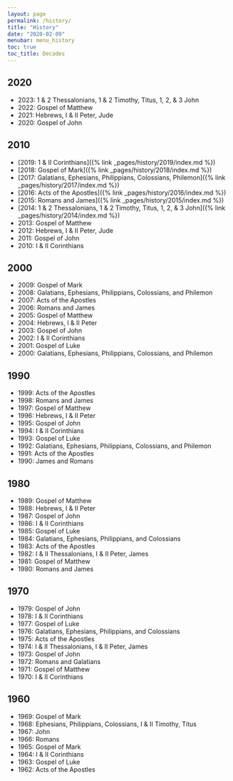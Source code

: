 ```yaml
---
layout: page
permalink: /history/
title: "History"
date: "2020-02-09"
menubar: menu_history
toc: true
toc_title: Decades
---
```


## 2020
* 2023: 1 & 2 Thessalonians, 1 & 2 Timothy, Titus, 1, 2, & 3 John
* 2022: Gospel of Matthew
* 2021: Hebrews, I & II Peter, Jude
* 2020: Gospel of John

## 2010
* [2019: 1 & II Corinthians]({% link _pages/history/2019/index.md %})
* [2018: Gospel of Mark]({% link _pages/history/2018/index.md %})
* [2017: Galatians, Ephesians, Philippians, Colossians, Philemon]({% link _pages/history/2017/index.md %})
* [2016: Acts of the Apostles]({% link _pages/history/2016/index.md %})
* [2015: Romans and James]({% link _pages/history/2015/index.md %})
* [2014: 1 & 2 Thessalonians, 1 & 2 Timothy, Titus, 1, 2, & 3 John]({% link _pages/history/2014/index.md %})
* 2013: Gospel of Matthew
* 2012: Hebrews, I & II Peter, Jude
* 2011: Gospel of John
* 2010: I & II Corinthians

## 2000
* 2009: Gospel of Mark
* 2008: Galatians, Ephesians, Philippians, Colossians, and Philemon 
* 2007: Acts of the Apostles
* 2006: Romans and James
* 2005: Gospel of Matthew
* 2004: Hebrews, I & II Peter
* 2003: Gospel of John
* 2002: I & II Corinthians
* 2001: Gospel of Luke
* 2000: Galatians, Ephesians, Philippians, Colossians, and Philemon

## 1990
* 1999: Acts of the Apostles
* 1998: Romans and James
* 1997: Gospel of Matthew
* 1996: Hebrews, I & II Peter
* 1995: Gospel of John
* 1994: I & II Corinthians
* 1993: Gospel of Luke
* 1992: Galatians, Ephesians, Philippians, Colossians, and Philemon
* 1991: Acts of the Apostles
* 1990: James and Romans

## 1980
* 1989: Gospel of Matthew
* 1988: Hebrews, I & II Peter
* 1987: Gospel of John
* 1986: I & II Corinthians
* 1985: Gospel of Luke
* 1984: Galatians, Ephesians, Philippians, and Colossians
* 1983: Acts of the Apostles
* 1982: I & II Thessalonians, I & II Peter, James
* 1981: Gospel of Matthew
* 1980: Romans and James

## 1970
* 1979: Gospel of John
* 1978: I & II Corinthians
* 1977: Gospel of Luke
* 1976: Galatians, Ephesians, Philippians, and Colossians
* 1975: Acts of the Apostles
* 1974: I & II Thessalonians, I & II Peter, James
* 1973: Gospel of John
* 1972: Romans and Galatians
* 1971: Gospel of Matthew
* 1970: I & II Corinthians

## 1960
* 1969: Gospel of Mark
* 1968: Ephesians, Philippians, Colossians, I & II Timothy, Titus
* 1967: John
* 1966: Romans
* 1965: Gospel of Mark
* 1964: I & II Corinthians
* 1963: Gospel of Luke
* 1962: Acts of the Apostles
